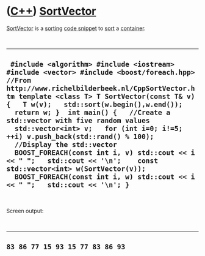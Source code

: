 # ([C++](Cpp.md)) [SortVector](CppSortVector.md)

[SortVector](CppSortVector.md) is a [sorting](CppStdSort.md) [code
snippet](CppCodeSnippets.md) to [sort](CppStdSort.md) a
[container](CppContainer.md).

 

  ----------------------------------------------------------------------------------------------------------------------------------------------------------------------------------------------------------------------------------------------------------------------------------------------------------------------------------------------------------------------------------------------------------------------------------------------------------------------------------------------------------------------------------------------------------------------------------------------------------------------------------------------
  ` #include <algorithm> #include <iostream> #include <vector> #include <boost/foreach.hpp>  //From http://www.richelbilderbeek.nl/CppSortVector.htm template <class T> T SortVector(const T& v) {   T w(v);   std::sort(w.begin(),w.end());   return w; }  int main() {   //Create a std::vector with five random values   std::vector<int> v;   for (int i=0; i!=5; ++i) v.push_back(std::rand() % 100);    //Display the std::vector   BOOST_FOREACH(const int i, v) std::cout << i << " ";   std::cout << '\n';    const std::vector<int> w(SortVector(v));   BOOST_FOREACH(const int i, w) std::cout << i << " ";   std::cout << '\n'; }`
  ----------------------------------------------------------------------------------------------------------------------------------------------------------------------------------------------------------------------------------------------------------------------------------------------------------------------------------------------------------------------------------------------------------------------------------------------------------------------------------------------------------------------------------------------------------------------------------------------------------------------------------------------

 

Screen output:

 

  -----------------------------------
  ` 83 86 77 15 93 15 77 83 86 93 `
  -----------------------------------

 

 

 

 

 

 

